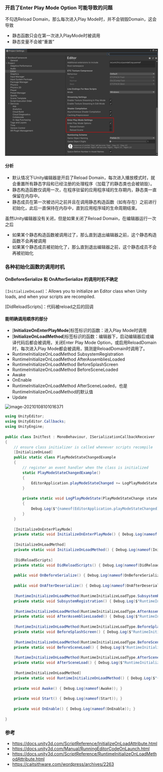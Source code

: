 ### 开启了Enter Play Mode Option 可能导致的问题

不勾选Reload Domain，那么每次进入Play Mode时，并不会销毁Domain，这会导致

-   静态函数只会在第一次进入PlayMode时被调用
-   静态变量不会被“重置”

![image-20210107235105461](assets/image-20210107235105461.png)
#### 分析

- 默认情况下Unity编辑器是开启了Reload Domain，每次进入播放模式时，就会重置所有静态字段和已经注册的处理程序（加载了的静态类也会被销毁）。
- 静态构造函数仅调用一次，在程序驻留的应用程序域的生存期内，静态类一直保留在内存中。
- 静态成员在第一次被访问之前并且在调用静态构造函数（如有存在）之前进行初始化，此后一直保持在内存中，直到应用程序域的生命周期结束。

虽然Unity编辑器没有关闭，但是如果关闭了Reload Domain，在编辑器运行一次之后
- 如果某个静态构造函数被调用过了，那么直到退出编辑器之前，这个静态构造函数不会再被调用
- 如果某个静态成员被初始化了，那么直到退出编辑器之前，这个静态成员不会再被初始化

### 各种初始化函数的调用时机

#### OnBeforeSerialize 和 OnAfterSerialize 的调用时机不确定

```[InitializeOnLoad]```：Allows you to initialize an Editor class when Unity loads, and when your scripts are recompiled.

[DidReloadScripts]：代码被reload之后的回调

#### 能明确调用顺序的部分

-   [**InitializeOnEnterPlayMode**]标签标识的函数：进入Play Mode时调用
-   [**InitializeOnLoadMethod**]标签标识的函数：编辑器下，启动编辑器后或编译代码后都会被调用，关闭Enter Play Mode Option，或启用ReloadDomain时，每次进入Play Mode都会被调用，猜测是ReloadDomain时调用了。
-   RuntimeInitializeOnLoadMethod SubsystemRegistration
-   RuntimeInitializeOnLoadMethod AfterAssembliesLoaded
-   RuntimeInitializeOnLoadMethod BeforeSplashScreen
-   RuntimeInitializeOnLoadMethod BeforeSceneLoaded
-   Awake
-   OnEnable
-   RuntimeInitializeOnLoadMethod AfterSceneLoaded，也是RuntimeInitializeOnLoadMethod的默认值
-   Update



![image-20210108101016371](assets/image-20210108101016371.png)



``` csharp
using UnityEditor;
using UnityEditor.Callbacks;
using UnityEngine;

public class InitTest : MonoBehaviour, ISerializationCallbackReceiver
{
    // ensure class initializer is called whenever scripts recompile
    [InitializeOnLoad]
    public static class PlayModeStateChangedExample
    {
        // register an event handler when the class is initialized
        static PlayModeStateChangedExample()
        {
            EditorApplication.playModeStateChanged += LogPlayModeState;
        }

        private static void LogPlayModeState(PlayModeStateChange state)
        {
            Debug.Log($"{nameof(EditorApplication.playModeStateChanged)} {state}");
        }
    }

    [InitializeOnEnterPlayMode]
    private static void InitializeOnEnterPlayMode() { Debug.Log(nameof(InitializeOnEnterPlayMode)); }

    [InitializeOnLoadMethod]
    private static void InitializeOnLoadMethod() { Debug.Log(nameof(InitializeOnLoadMethod)); }

    [DidReloadScripts]
    private static void DidReloadScripts() { Debug.Log(nameof(DidReloadScripts)); }

    public void OnBeforeSerialize() { Debug.Log(nameof(OnBeforeSerialize)); }

    public void OnAfterDeserialize() { Debug.Log(nameof(OnAfterDeserialize)); }

    [RuntimeInitializeOnLoadMethod(RuntimeInitializeLoadType.SubsystemRegistration)]
    private static void SubsystemRegistration() { Debug.Log($"RuntimeInitializeOnLoadMethod {nameof(RuntimeInitializeLoadType.SubsystemRegistration)}"); }

    [RuntimeInitializeOnLoadMethod(RuntimeInitializeLoadType.AfterAssembliesLoaded)]
    private static void AfterAssembliesLoaded() { Debug.Log($"RuntimeInitializeOnLoadMethod {nameof(RuntimeInitializeLoadType.AfterAssembliesLoaded)}"); }

    [RuntimeInitializeOnLoadMethod(RuntimeInitializeLoadType.BeforeSplashScreen)]
    private static void BeforeSplashScreen() { Debug.Log($"RuntimeInitializeOnLoadMethod {nameof(RuntimeInitializeLoadType.BeforeSplashScreen)}"); }

    [RuntimeInitializeOnLoadMethod(RuntimeInitializeLoadType.BeforeSceneLoad)]
    private static void BeforeSceneLoad() { Debug.Log($"RuntimeInitializeOnLoadMethod {nameof(RuntimeInitializeLoadType.BeforeSceneLoad)}"); }

    [RuntimeInitializeOnLoadMethod(RuntimeInitializeLoadType.AfterSceneLoad)]
    private static void AfterSceneLoad() { Debug.Log($"RuntimeInitializeOnLoadMethod {nameof(RuntimeInitializeLoadType.AfterSceneLoad)}"); }

    [RuntimeInitializeOnLoadMethod]
    private static void RuntimeInitializeOnLoadMethod() { Debug.Log($"{nameof(RuntimeInitializeOnLoadMethod)}"); }

    private void Awake() { Debug.Log(nameof(Awake)); }

    private void Start() { Debug.Log(nameof(Start)); }

    private void OnEnable() { Debug.Log(nameof(OnEnable)); }

}

```

### 参考

-   https://docs.unity3d.com/ScriptReference/InitializeOnLoadAttribute.html
-   https://docs.unity3d.com/Manual/RunningEditorCodeOnLaunch.html
-   https://docs.unity3d.com/ScriptReference/RuntimeInitializeOnLoadMethodAttribute.html
-    https://caitsithware.com/wordpress/archives/2263
